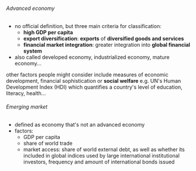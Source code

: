 ###### Advanced economy
- no official definition, but three main criteria for classification:
	- **high GDP per capita**
	- **export diversification**: **exports** of **diversified goods and services**
	- **financial market integration**: greater integration into **global financial system**
- also called developed economy, industrialized economy, mature economy...

other factors people might consider include measures of economic development, financial sophistication or **social welfare** e.g. UN's Human Development Index (HDI) which quantifies a country's level of education, literacy, health...

###### Emerging market
- defined as economy that's not an advanced economy
- factors:
	- GDP per capita
	- share of world trade
	- market access: share of world external debt, as well as whether its included in global indices used by large international institutional investors, frequency and amount of international bonds issued